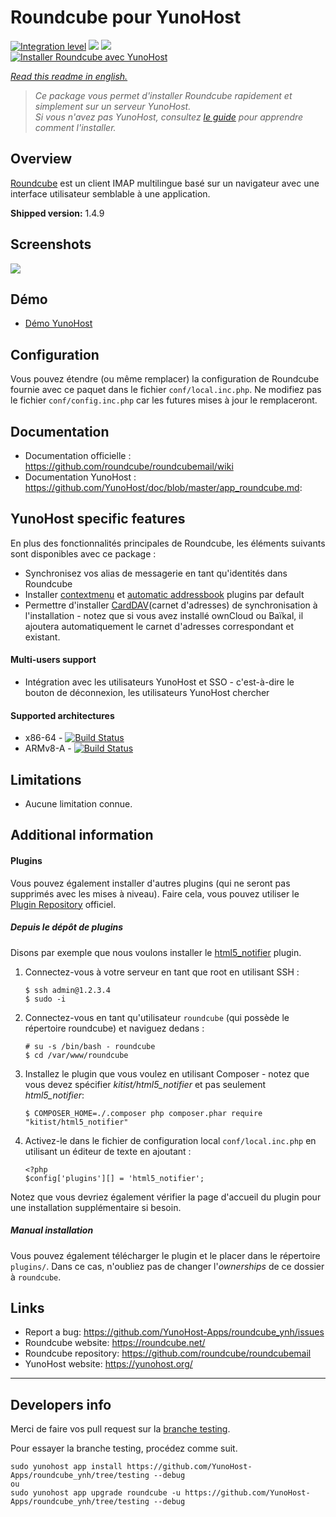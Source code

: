 # Roundcube pour YunoHost

[![Integration level](https://dash.yunohost.org/integration/roundcube.svg)](https://dash.yunohost.org/appci/app/roundcube) ![](https://ci-apps.yunohost.org/ci/badges/roundcube.status.svg) ![](https://ci-apps.yunohost.org/ci/badges/roundcube.maintain.svg)  
[![Installer Roundcube avec YunoHost](https://install-app.yunohost.org/install-with-yunohost.png)](https://install-app.yunohost.org/?app=roundcube)

*[Read this readme in english.](./README.md)* 

> *Ce package vous permet d'installer Roundcube rapidement et simplement sur un serveur YunoHost.  
Si vous n'avez pas YunoHost, consultez [le guide](https://yunohost.org/#/install) pour apprendre comment l'installer.*

## Overview
[Roundcube](https://roundcube.net/) est un client IMAP multilingue basé sur un navigateur avec une interface utilisateur semblable à une application.

**Shipped version:** 1.4.9

## Screenshots

![](https://roundcube.net/screens/skins/elastic/desktop/screens/mailbox_widescreen.png)

## Démo

* [Démo YunoHost](https://demo.yunohost.org/webmail/)

## Configuration

Vous pouvez étendre (ou même remplacer) la configuration de Roundcube fournie avec ce paquet dans le fichier `conf/local.inc.php`. Ne modifiez pas le fichier `conf/config.inc.php` car les futures mises à jour le remplaceront.

## Documentation

 * Documentation officielle : https://github.com/roundcube/roundcubemail/wiki
 * Documentation YunoHost : https://github.com/YunoHost/doc/blob/master/app_roundcube.md:

## YunoHost specific features

En plus des fonctionnalités principales de Roundcube, les éléments suivants sont disponibles avec ce package :

 * Synchronisez vos alias de messagerie en tant qu'identités dans Roundcube
 * Installer [contextmenu](https://plugins.roundcube.net/packages/johndoh/contextmenu)
   et [automatic addressbook](https://plugins.roundcube.net/packages/sblaisot/automatic_addressbook)
   plugins par default
 * Permettre d'installer [CardDAV](https://plugins.roundcube.net/packages/roundcube/carddav)(carnet d'adresses) de synchronisation à l'installation - notez que si vous avez installé ownCloud ou Baïkal, il ajoutera automatiquement le carnet d'adresses correspondant et existant.

#### Multi-users support
* Intégration avec les utilisateurs YunoHost et SSO - c'est-à-dire le bouton de déconnexion, les utilisateurs YunoHost chercher

#### Supported architectures

* x86-64 - [![Build Status](https://ci-apps.yunohost.org/ci/logs/roundcube%20%28Apps%29.svg)](https://ci-apps.yunohost.org/ci/apps/roundcube/)
* ARMv8-A - [![Build Status](https://ci-apps-arm.yunohost.org/ci/logs/roundcube%20%28Apps%29.svg)](https://ci-apps-arm.yunohost.org/ci/apps/roundcube/)

## Limitations

* Aucune limitation connue.

## Additional information

#### Plugins

Vous pouvez également installer d'autres plugins (qui ne seront pas supprimés avec les mises à niveau). Faire cela,
vous pouvez utiliser le [Plugin Repository](https://plugins.roundcube.net/) officiel.

##### Depuis le dépôt de plugins

Disons par exemple que nous voulons installer le [html5_notifier](https://plugins.roundcube.net/packages/kitist/html5_notifier) plugin.

1. Connectez-vous à votre serveur en tant que root en utilisant SSH :
   ```
   $ ssh admin@1.2.3.4
   $ sudo -i
   ```

2. Connectez-vous en tant qu'utilisateur `roundcube` (qui possède le répertoire roundcube) et naviguez dedans :
   ```
   # su -s /bin/bash - roundcube
   $ cd /var/www/roundcube
   ```

3. Installez le plugin que vous voulez en utilisant Composer - notez que vous devez spécifier
   *kitist/html5_notifier* et pas seulement *html5_notifier*:
   ```
   $ COMPOSER_HOME=./.composer php composer.phar require "kitist/html5_notifier"
   ```

4. Activez-le dans le fichier de configuration local `conf/local.inc.php` en utilisant un éditeur de texte en ajoutant :
   ```
   <?php
   $config['plugins'][] = 'html5_notifier';
   ```

Notez que vous devriez également vérifier la page d'accueil du plugin pour une installation supplémentaire si besoin.

##### Manual installation

Vous pouvez également télécharger le plugin et le placer dans le répertoire `plugins/`. Dans ce cas, n'oubliez pas de changer l'*ownerships* de ce dossier à `roundcube`.

## Links

 * Report a bug: https://github.com/YunoHost-Apps/roundcube_ynh/issues
 * Roundcube website: https://roundcube.net/
 * Roundcube repository: https://github.com/roundcube/roundcubemail
 * YunoHost website: https://yunohost.org/

---

## Developers info

Merci de faire vos pull request sur la [branche testing](https://github.com/YunoHost-Apps/roundcube_ynh/tree/testing).

Pour essayer la branche testing, procédez comme suit.
```
sudo yunohost app install https://github.com/YunoHost-Apps/roundcube_ynh/tree/testing --debug
ou
sudo yunohost app upgrade roundcube -u https://github.com/YunoHost-Apps/roundcube_ynh/tree/testing --debug
```
